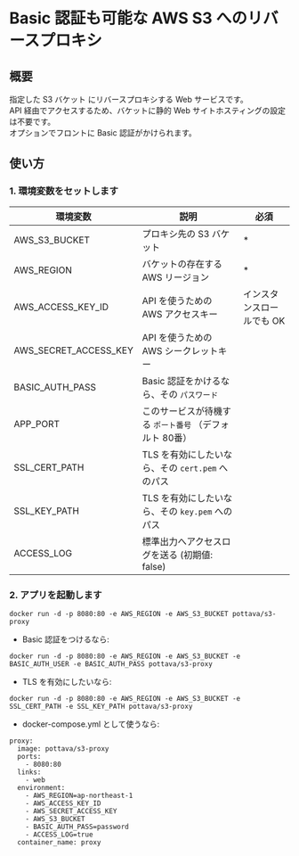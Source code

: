 # Basic 認証も可能な AWS S3 へのリバースプロキシ


## 概要

指定した S3 バケット にリバースプロキシする Web サービスです。  
API 経由でアクセスするため、バケットに静的 Web サイトホスティングの設定は不要です。  
オプションでフロントに Basic 認証がかけられます。


## 使い方

### 1. 環境変数をセットします

環境変数                   | 説明                                             | 必須
------------------------- | ----------------------------------------------- | ---------
AWS_S3_BUCKET             | プロキシ先の S3 バケット                           | *
AWS_REGION                | バケットの存在する AWS リージョン                    | *
AWS_ACCESS_KEY_ID         | API を使うための AWS アクセスキー                   | インスタンスロールでも OK
AWS_SECRET_ACCESS_KEY     | API を使うための AWS シークレットキー                | 
BASIC_AUTH_PASS           | Basic 認証をかけるなら、その `パスワード`            | 
APP_PORT                  | このサービスが待機する `ポート番号` （デフォルト 80番） | 
SSL_CERT_PATH             | TLS を有効にしたいなら、その `cert.pem` へのパス     | 
SSL_KEY_PATH              | TLS を有効にしたいなら、その `key.pem` へのパス      | 
ACCESS_LOG                | 標準出力へアクセスログを送る (初期値: false)          | 

### 2. アプリを起動します

`docker run -d -p 8080:80 -e AWS_REGION -e AWS_S3_BUCKET pottava/s3-proxy`

* Basic 認証をつけるなら:  

`docker run -d -p 8080:80 -e AWS_REGION -e AWS_S3_BUCKET -e BASIC_AUTH_USER -e BASIC_AUTH_PASS pottava/s3-proxy`

* TLS を有効にしたいなら:  

`docker run -d -p 8080:80 -e AWS_REGION -e AWS_S3_BUCKET -e SSL_CERT_PATH -e SSL_KEY_PATH pottava/s3-proxy`

* docker-compose.yml として使うなら:  

```
proxy:
  image: pottava/s3-proxy
  ports:
    - 8080:80
  links:
    - web
  environment:
    - AWS_REGION=ap-northeast-1
    - AWS_ACCESS_KEY_ID
    - AWS_SECRET_ACCESS_KEY
    - AWS_S3_BUCKET
    - BASIC_AUTH_PASS=password
    - ACCESS_LOG=true
  container_name: proxy
```
